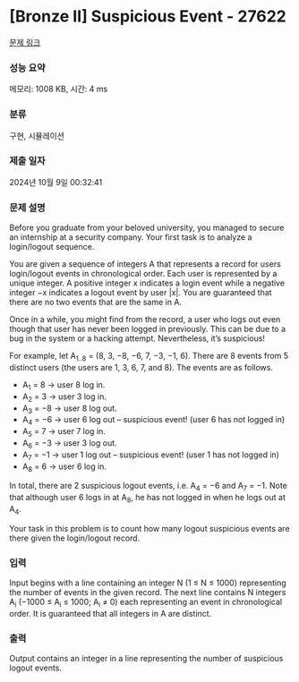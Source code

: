 # [Bronze II] Suspicious Event - 27622 

[문제 링크](https://www.acmicpc.net/problem/27622) 

### 성능 요약

메모리: 1008 KB, 시간: 4 ms

### 분류

구현, 시뮬레이션

### 제출 일자

2024년 10월 9일 00:32:41

### 문제 설명

<p>Before you graduate from your beloved university, you managed to secure an internship at a security company. Your first task is to analyze a login/logout sequence.</p>

<p>You are given a sequence of integers A that represents a record for users login/logout events in chronological order. Each user is represented by a unique integer. A positive integer x indicates a login event while a negative integer −x indicates a logout event by user |x|. You are guaranteed that there are no two events that are the same in A.</p>

<p>Once in a while, you might find from the record, a user who logs out even though that user has never been logged in previously. This can be due to a bug in the system or a hacking attempt. Nevertheless, it’s suspicious!</p>

<p>For example, let A<sub>1..8</sub> = (8, 3, −8, −6, 7, −3, −1, 6). There are 8 events from 5 distinct users (the users are 1, 3, 6, 7, and 8). The events are as follows.</p>

<ul>
	<li>A<sub>1</sub> = 8 → user 8 log in.</li>
	<li>A<sub>2</sub> = 3 → user 3 log in.</li>
	<li>A<sub>3</sub> = −8 → user 8 log out.</li>
	<li>A<sub>4</sub> = −6 → user 6 log out – suspicious event! (user 6 has not logged in)</li>
	<li>A<sub>5</sub> = 7 → user 7 log in.</li>
	<li>A<sub>6</sub> = −3 → user 3 log out.</li>
	<li>A<sub>7</sub> = −1 → user 1 log out – suspicious event! (user 1 has not logged in)</li>
	<li>A<sub>8</sub> = 6 → user 6 log in.</li>
</ul>

<p>In total, there are 2 suspicious logout events, i.e. A<sub>4</sub> = −6 and A<sub>7</sub> = −1. Note that although user 6 logs in at A<sub>8</sub>, he has not logged in when he logs out at A<sub>4</sub>.</p>

<p>Your task in this problem is to count how many logout suspicious events are there given the login/logout record.</p>

### 입력 

 <p>Input begins with a line containing an integer N (1 ≤ N ≤ 1000) representing the number of events in the given record. The next line contains N integers A<sub>i</sub> (−1000 ≤ A<sub>i</sub> ≤ 1000; A<sub>i</sub> ≠ 0) each representing an event in chronological order. It is guaranteed that all integers in A are distinct.</p>

### 출력 

 <p>Output contains an integer in a line representing the number of suspicious logout events.</p>

